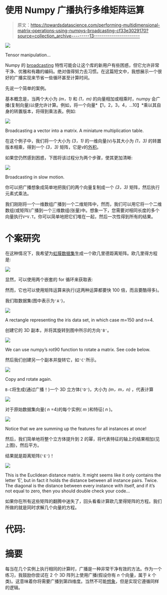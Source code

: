 # 使用 Numpy 广播执行多维矩阵运算

> 原文：<https://towardsdatascience.com/performing-multidimensional-matrix-operations-using-numpys-broadcasting-cf33e3029170?source=collection_archive---------13----------------------->

![](img/d084d11648f6bd14830d5166efbd5925.png)

Tensor manipulation…

Numpy 的 [broadcasting](https://docs.scipy.org/doc/numpy-1.13.0/user/basics.broadcasting.html) 特性可能会让这个库的新用户有些困惑，但它允许非常干净、优雅和有趣的编码。绝对值得努力去习惯。在这篇短文中，我想展示一个很好的广播实现来节省一些循环甚至计算时间。

先说一个简单的案例。

基本概念是，当两个大小为 *(m，1)* 和 *(1，m)* 的向量相加或相乘时，numpy 会广播(复制向量)以便允许计算。例如，将一个向量*【1，2，3，4，…10】*乘以其自身的转置版本，将得到乘法表。例如:

![](img/31083710868dab0fb995205975787ef3.png)

Broadcasting a vector into a matrix. A miniature multiplication table.

在这个例子中，我们将一个大小为 *(3，1)* 的一维向量(`V`)与其大小为 *(1，3)* 的转置版本相乘，得到一个 *(3，3)* 矩阵，它是`V`的[外积](https://en.wikipedia.org/wiki/Outer_product)。

如果您仍然感到困惑，下图将该过程分为两个步骤，使其更加清晰:

![](img/eda27822d57e90993cf394153a58b76c.png)

Broadcasting in slow motion.

你可以把广播想象成简单地把我们的两个向量复制成一个 *(3，3)* 矩阵，然后执行元素式乘法。

我们刚刚将一个一维数组广播到一个二维矩阵中，然而，我们可以用它将一个二维数组(或矩阵)广播到一个三维数组(张量)中。想象一下，您需要对相同长度的多个向量执行`V*V.T`。你可以简单地把它们堆在一起，然后一次性得到所有的结果。

# 个案研究

在这种情况下，我希望为[虹膜数据集](https://en.wikipedia.org/wiki/Iris_flower_data_set)生成一个欧几里德距离矩阵。欧几里得方程是:

![](img/0754fb0068e1461f4998e7aff5780ec3.png)

显然，可以使用两个嵌套的 for 循环来获取表:

然而，它也可以使用矩阵运算来执行(这两种运算都要快 100 倍，而且要酷得多)。

我们取数据集(图中表示为`'A'`)，

![](img/f4f98de08f762402b87e2ec81eed4590.png)

A rectangle representing the iris data set, in which case m=150 and n=4.

创建它的 3D 副本，并将其旋转到图中所示的方向`'B'`。

![](img/1cf25f56e78ea4bb9676fe6c150eda58.png)

We can use numpy’s rot90 function to rotate a matrix. See code below.

然后我们创建另一个副本并旋转它，如`'C'`所示。

![](img/a2d71328ef6ecb23c35c3c6ec930bfa1.png)

Copy and rotate again.

`B-C`将生成(通过广播！)一个 3D 立方体(`'D'`)，大小为 *(m，m，n)* ，代表计算

![](img/4faba48a98f1258d276dd86a7c7441fd.png)

对于原始数据集向量( *n* =4)的每个实例( *m* )和特征( *n* )。

![](img/cce7ad253a6c3ee18b7af98a3038203b.png)

Notice that we are summing up the features for all instances at once!

然后，我们简单地将整个立方体提升到 2 的幂，将代表特征的轴上的结果相加(见上图)，然后平方。

结果就是距离矩阵(`'E'`)！

![](img/665b2accb6f2f9ce171777001bcbdaad.png)

This is the Euclidean distance matrix. It might seems like it only contains the letter ‘E’, but in fact it holds the distance between all instance pairs. Twice. The diagonal is the distance between every instance with itself, and if it’s not equal to zero, then you should double check your code…

如果你在所有这些矩阵的翻腾中迷失了，回头看看计算欧几里得矩阵的方程。我们所做的就是同时求解几个向量的方程。

# 代码:

# 摘要

每当在几个实例上执行相同的计算时，广播是一种非常干净有效的方法。作为一个练习，我鼓励你尝试在 2 个 3D 阵列上使用广播(假设你有 *n* 个向量，属于 *k* 个类)。这意味着你将需要广播到第四维度。当然不可能[想象](https://www.youtube.com/watch?v=N7K5KjOdLD8)，但是实现它遵循同样的逻辑。